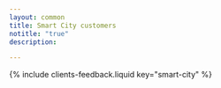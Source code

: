 ```yaml
---
layout: common
title: Smart City customers
notitle: "true"
description:

---
```


{% include clients-feedback.liquid key="smart-city" %}

